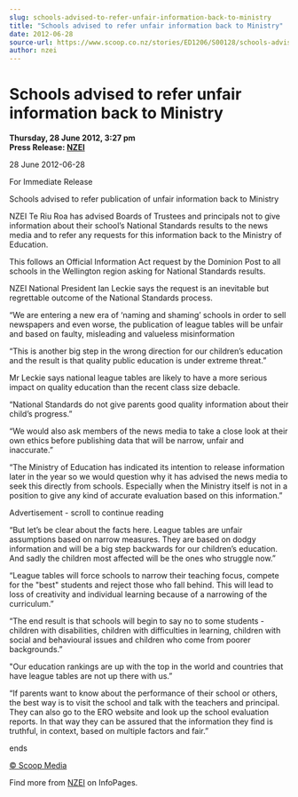 ```yaml
---
slug: schools-advised-to-refer-unfair-information-back-to-ministry
title: "Schools advised to refer unfair information back to Ministry"
date: 2012-06-28
source-url: https://www.scoop.co.nz/stories/ED1206/S00128/schools-advised-to-refer-unfair-information-back-to-ministry.htm
author: nzei
---
```

Schools advised to refer unfair information back to Ministry
============================================================

**Thursday, 28 June 2012, 3:27 pm**  
**Press Release: [NZEI](https://info.scoop.co.nz/NZEI)**

28 June 2012-06-28

For Immediate Release

Schools advised to refer publication of unfair information back to Ministry

NZEI Te Riu Roa has advised Boards of Trustees and principals not to give information about their school’s National Standards results to the news media and to refer any requests for this information back to the Ministry of Education.

This follows an Official Information Act request by the Dominion Post to all schools in the Wellington region asking for National Standards results.

NZEI National President Ian Leckie says the request is an inevitable but regrettable outcome of the National Standards process.

“We are entering a new era of ‘naming and shaming’ schools in order to sell newspapers and even worse, the publication of league tables will be unfair and based on faulty, misleading and valueless misinformation

“This is another big step in the wrong direction for our children’s education and the result is that quality public education is under extreme threat.”

Mr Leckie says national league tables are likely to have a more serious impact on quality education than the recent class size debacle.

“National Standards do not give parents good quality information about their child’s progress.”

“We would also ask members of the news media to take a close look at their own ethics before publishing data that will be narrow, unfair and inaccurate.”

“The Ministry of Education has indicated its intention to release information later in the year so we would question why it has advised the news media to seek this directly from schools. Especially when the Ministry itself is not in a position to give any kind of accurate evaluation based on this information.”

Advertisement - scroll to continue reading





“But let’s be clear about the facts here. League tables are unfair assumptions based on narrow measures. They are based on dodgy information and will be a big step backwards for our children’s education. And sadly the children most affected will be the ones who struggle now.”

“League tables will force schools to narrow their teaching focus, compete for the "best" students and reject those who fall behind. This will lead to loss of creativity and individual learning because of a narrowing of the curriculum.”

“The end result is that schools will begin to say no to some students - children with disabilities, children with difficulties in learning, children with social and behavioural issues and children who come from poorer backgrounds.”

"Our education rankings are up with the top in the world and countries that have league tables are not up there with us.”

“If parents want to know about the performance of their school or others, the best way is to visit the school and talk with the teachers and principal. They can also go to the ERO website and look up the school evaluation reports. In that way they can be assured that the information they find is truthful, in context, based on multiple factors and fair.”

ends  

[© Scoop Media](http://www.scoop.co.nz/about/terms.html)

Find more from [NZEI](https://info.scoop.co.nz/NZEI) on InfoPages.